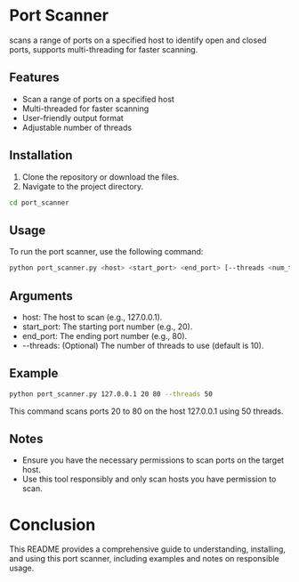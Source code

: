 # Port Scanner
scans a range of ports on a specified host to identify open and closed ports, supports multi-threading for faster scanning. 

## Features

- Scan a range of ports on a specified host
- Multi-threaded for faster scanning
- User-friendly output format
- Adjustable number of threads


## Installation

1. Clone the repository or download the files.
2. Navigate to the project directory.

```bash
cd port_scanner
```

## Usage
To run the port scanner, use the following command:

```bash
python port_scanner.py <host> <start_port> <end_port> [--threads <num_threads>]
```
## Arguments

 - host: The host to scan (e.g., 127.0.0.1).
 - start_port: The starting port number (e.g., 20).
 - end_port: The ending port number (e.g., 80).
 - --threads: (Optional) The number of threads to use (default is 10).

## Example
```bash
python port_scanner.py 127.0.0.1 20 80 --threads 50
```
This command scans ports 20 to 80 on the host 127.0.0.1 using 50 threads.

## Notes
 - Ensure you have the necessary permissions to scan ports on the target host.
 - Use this tool responsibly and only scan hosts you have permission to scan.

# Conclusion
This README provides a comprehensive guide to understanding, installing, and using this port scanner, including examples and notes on responsible usage.
